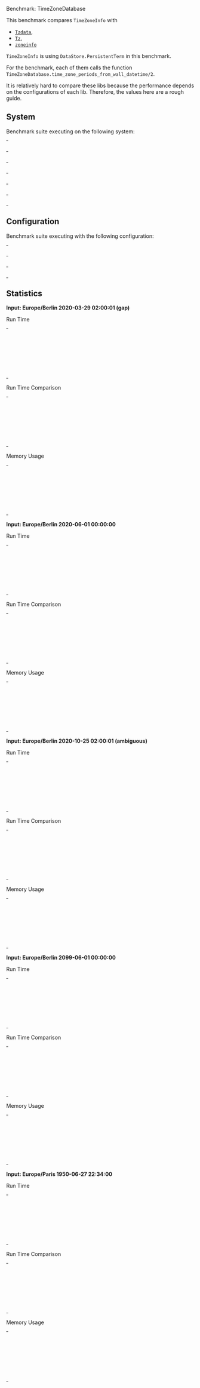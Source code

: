 Benchmark: TimeZoneDatabase

This benchmark compares `TimeZoneInfo` with
- [`Tzdata`](https://github.com/lau/tzdata),
- [`Tz`](https://github.com/mathieuprog/tz),
- [`zoneinfo`](https://github.com/smartrent/zoneinfo)

`TimeZoneInfo` is using `DataStore.PersistentTerm` in this benchmark.

For the benchmark, each of them calls the function
`TimeZoneDatabase.time_zone_periods_from_wall_datetime/2`.

It is relatively hard to compare these libs because the performance depends on
the configurations of each lib. Therefore, the values here are a rough guide.


## System

Benchmark suite executing on the following system:

<table style="width: 1%">
  <tr>
    <th style="width: 1%; white-space: nowrap">Operating System</th>
    <td>macOS</td>
  </tr><tr>
    <th style="white-space: nowrap">CPU Information</th>
    <td style="white-space: nowrap">Apple M1</td>
  </tr><tr>
    <th style="white-space: nowrap">Number of Available Cores</th>
    <td style="white-space: nowrap">8</td>
  </tr><tr>
    <th style="white-space: nowrap">Available Memory</th>
    <td style="white-space: nowrap">16 GB</td>
  </tr><tr>
    <th style="white-space: nowrap">Elixir Version</th>
    <td style="white-space: nowrap">1.14.4</td>
  </tr><tr>
    <th style="white-space: nowrap">Erlang Version</th>
    <td style="white-space: nowrap">25.3.2</td>
  </tr>
</table>

## Configuration

Benchmark suite executing with the following configuration:

<table style="width: 1%">
  <tr>
    <th style="width: 1%">:time</th>
    <td style="white-space: nowrap">10 s</td>
  </tr><tr>
    <th>:parallel</th>
    <td style="white-space: nowrap">1</td>
  </tr><tr>
    <th>:warmup</th>
    <td style="white-space: nowrap">2 s</td>
  </tr>
</table>

## Statistics



__Input: Europe/Berlin 2020-03-29 02:00:01 (gap)__

Run Time

<table style="width: 1%">
  <tr>
    <th>Name</th>
    <th style="text-align: right">IPS</th>
    <th style="text-align: right">Average</th>
    <th style="text-align: right">Devitation</th>
    <th style="text-align: right">Median</th>
    <th style="text-align: right">99th&nbsp;%</th>
  </tr>

  <tr>
    <td style="white-space: nowrap">time_zone_info</td>
    <td style="white-space: nowrap; text-align: right">2.02 M</td>
    <td style="white-space: nowrap; text-align: right">0.49 &micro;s</td>
    <td style="white-space: nowrap; text-align: right">&plusmn;7716.50%</td>
    <td style="white-space: nowrap; text-align: right">0.38 &micro;s</td>
    <td style="white-space: nowrap; text-align: right">1.33 &micro;s</td>
  </tr>

  <tr>
    <td style="white-space: nowrap">tz</td>
    <td style="white-space: nowrap; text-align: right">1.57 M</td>
    <td style="white-space: nowrap; text-align: right">0.64 &micro;s</td>
    <td style="white-space: nowrap; text-align: right">&plusmn;4104.29%</td>
    <td style="white-space: nowrap; text-align: right">0.58 &micro;s</td>
    <td style="white-space: nowrap; text-align: right">0.75 &micro;s</td>
  </tr>

  <tr>
    <td style="white-space: nowrap">tzdata</td>
    <td style="white-space: nowrap; text-align: right">0.0173 M</td>
    <td style="white-space: nowrap; text-align: right">57.92 &micro;s</td>
    <td style="white-space: nowrap; text-align: right">&plusmn;11.91%</td>
    <td style="white-space: nowrap; text-align: right">57.50 &micro;s</td>
    <td style="white-space: nowrap; text-align: right">80.91 &micro;s</td>
  </tr>

  <tr>
    <td style="white-space: nowrap">zoninfo</td>
    <td style="white-space: nowrap; text-align: right">0.00537 M</td>
    <td style="white-space: nowrap; text-align: right">186.34 &micro;s</td>
    <td style="white-space: nowrap; text-align: right">&plusmn;24.01%</td>
    <td style="white-space: nowrap; text-align: right">184.08 &micro;s</td>
    <td style="white-space: nowrap; text-align: right">302.73 &micro;s</td>
  </tr>

</table>


Run Time Comparison

<table style="width: 1%">
  <tr>
    <th>Name</th>
    <th style="text-align: right">IPS</th>
    <th style="text-align: right">Slower</th>
  <tr>
    <td style="white-space: nowrap">time_zone_info</td>
    <td style="white-space: nowrap;text-align: right">2.02 M</td>
    <td>&nbsp;</td>
  </tr>

  <tr>
    <td style="white-space: nowrap">tz</td>
    <td style="white-space: nowrap; text-align: right">1.57 M</td>
    <td style="white-space: nowrap; text-align: right">1.29x</td>
  </tr>

  <tr>
    <td style="white-space: nowrap">tzdata</td>
    <td style="white-space: nowrap; text-align: right">0.0173 M</td>
    <td style="white-space: nowrap; text-align: right">117.25x</td>
  </tr>

  <tr>
    <td style="white-space: nowrap">zoninfo</td>
    <td style="white-space: nowrap; text-align: right">0.00537 M</td>
    <td style="white-space: nowrap; text-align: right">377.19x</td>
  </tr>

</table>



Memory Usage

<table style="width: 1%">
  <tr>
    <th>Name</th>
    <th style="text-align: right">Average</th>
    <th style="text-align: right">Factor</th>
  </tr>
  <tr>
    <td style="white-space: nowrap">time_zone_info</td>
    <td style="white-space: nowrap">0.68 KB</td>
    <td>&nbsp;</td>
  </tr>
    <tr>
    <td style="white-space: nowrap">tz</td>
    <td style="white-space: nowrap">1.87 KB</td>
    <td>2.75x</td>
  </tr>
    <tr>
    <td style="white-space: nowrap">tzdata</td>
    <td style="white-space: nowrap">113.19 KB</td>
    <td>166.53x</td>
  </tr>
    <tr>
    <td style="white-space: nowrap">zoninfo</td>
    <td style="white-space: nowrap">24.20 KB</td>
    <td>35.61x</td>
  </tr>
</table>



__Input: Europe/Berlin 2020-06-01 00:00:00__

Run Time

<table style="width: 1%">
  <tr>
    <th>Name</th>
    <th style="text-align: right">IPS</th>
    <th style="text-align: right">Average</th>
    <th style="text-align: right">Devitation</th>
    <th style="text-align: right">Median</th>
    <th style="text-align: right">99th&nbsp;%</th>
  </tr>

  <tr>
    <td style="white-space: nowrap">tz</td>
    <td style="white-space: nowrap; text-align: right">3.29 M</td>
    <td style="white-space: nowrap; text-align: right">0.30 &micro;s</td>
    <td style="white-space: nowrap; text-align: right">&plusmn;15851.72%</td>
    <td style="white-space: nowrap; text-align: right">0.21 &micro;s</td>
    <td style="white-space: nowrap; text-align: right">0.38 &micro;s</td>
  </tr>

  <tr>
    <td style="white-space: nowrap">time_zone_info</td>
    <td style="white-space: nowrap; text-align: right">2.14 M</td>
    <td style="white-space: nowrap; text-align: right">0.47 &micro;s</td>
    <td style="white-space: nowrap; text-align: right">&plusmn;8160.68%</td>
    <td style="white-space: nowrap; text-align: right">0.38 &micro;s</td>
    <td style="white-space: nowrap; text-align: right">0.50 &micro;s</td>
  </tr>

  <tr>
    <td style="white-space: nowrap">tzdata</td>
    <td style="white-space: nowrap; text-align: right">0.0485 M</td>
    <td style="white-space: nowrap; text-align: right">20.63 &micro;s</td>
    <td style="white-space: nowrap; text-align: right">&plusmn;22.51%</td>
    <td style="white-space: nowrap; text-align: right">20.50 &micro;s</td>
    <td style="white-space: nowrap; text-align: right">24.04 &micro;s</td>
  </tr>

  <tr>
    <td style="white-space: nowrap">zoninfo</td>
    <td style="white-space: nowrap; text-align: right">0.00539 M</td>
    <td style="white-space: nowrap; text-align: right">185.40 &micro;s</td>
    <td style="white-space: nowrap; text-align: right">&plusmn;29.04%</td>
    <td style="white-space: nowrap; text-align: right">182.95 &micro;s</td>
    <td style="white-space: nowrap; text-align: right">303.45 &micro;s</td>
  </tr>

</table>


Run Time Comparison

<table style="width: 1%">
  <tr>
    <th>Name</th>
    <th style="text-align: right">IPS</th>
    <th style="text-align: right">Slower</th>
  <tr>
    <td style="white-space: nowrap">tz</td>
    <td style="white-space: nowrap;text-align: right">3.29 M</td>
    <td>&nbsp;</td>
  </tr>

  <tr>
    <td style="white-space: nowrap">time_zone_info</td>
    <td style="white-space: nowrap; text-align: right">2.14 M</td>
    <td style="white-space: nowrap; text-align: right">1.53x</td>
  </tr>

  <tr>
    <td style="white-space: nowrap">tzdata</td>
    <td style="white-space: nowrap; text-align: right">0.0485 M</td>
    <td style="white-space: nowrap; text-align: right">67.77x</td>
  </tr>

  <tr>
    <td style="white-space: nowrap">zoninfo</td>
    <td style="white-space: nowrap; text-align: right">0.00539 M</td>
    <td style="white-space: nowrap; text-align: right">609.09x</td>
  </tr>

</table>



Memory Usage

<table style="width: 1%">
  <tr>
    <th>Name</th>
    <th style="text-align: right">Average</th>
    <th style="text-align: right">Factor</th>
  </tr>
  <tr>
    <td style="white-space: nowrap">tz</td>
    <td style="white-space: nowrap">0.39 KB</td>
    <td>&nbsp;</td>
  </tr>
    <tr>
    <td style="white-space: nowrap">time_zone_info</td>
    <td style="white-space: nowrap">0.57 KB</td>
    <td>1.46x</td>
  </tr>
    <tr>
    <td style="white-space: nowrap">tzdata</td>
    <td style="white-space: nowrap">2.80 KB</td>
    <td>7.16x</td>
  </tr>
    <tr>
    <td style="white-space: nowrap">zoninfo</td>
    <td style="white-space: nowrap">22.70 KB</td>
    <td>58.12x</td>
  </tr>
</table>



__Input: Europe/Berlin 2020-10-25 02:00:01 (ambiguous)__

Run Time

<table style="width: 1%">
  <tr>
    <th>Name</th>
    <th style="text-align: right">IPS</th>
    <th style="text-align: right">Average</th>
    <th style="text-align: right">Devitation</th>
    <th style="text-align: right">Median</th>
    <th style="text-align: right">99th&nbsp;%</th>
  </tr>

  <tr>
    <td style="white-space: nowrap">tz</td>
    <td style="white-space: nowrap; text-align: right">3.34 M</td>
    <td style="white-space: nowrap; text-align: right">0.30 &micro;s</td>
    <td style="white-space: nowrap; text-align: right">&plusmn;12415.61%</td>
    <td style="white-space: nowrap; text-align: right">0.21 &micro;s</td>
    <td style="white-space: nowrap; text-align: right">0.38 &micro;s</td>
  </tr>

  <tr>
    <td style="white-space: nowrap">time_zone_info</td>
    <td style="white-space: nowrap; text-align: right">2.19 M</td>
    <td style="white-space: nowrap; text-align: right">0.46 &micro;s</td>
    <td style="white-space: nowrap; text-align: right">&plusmn;6823.65%</td>
    <td style="white-space: nowrap; text-align: right">0.38 &micro;s</td>
    <td style="white-space: nowrap; text-align: right">0.54 &micro;s</td>
  </tr>

  <tr>
    <td style="white-space: nowrap">tzdata</td>
    <td style="white-space: nowrap; text-align: right">0.0473 M</td>
    <td style="white-space: nowrap; text-align: right">21.14 &micro;s</td>
    <td style="white-space: nowrap; text-align: right">&plusmn;19.39%</td>
    <td style="white-space: nowrap; text-align: right">21.04 &micro;s</td>
    <td style="white-space: nowrap; text-align: right">25.58 &micro;s</td>
  </tr>

  <tr>
    <td style="white-space: nowrap">zoninfo</td>
    <td style="white-space: nowrap; text-align: right">0.00535 M</td>
    <td style="white-space: nowrap; text-align: right">186.74 &micro;s</td>
    <td style="white-space: nowrap; text-align: right">&plusmn;24.62%</td>
    <td style="white-space: nowrap; text-align: right">183.99 &micro;s</td>
    <td style="white-space: nowrap; text-align: right">305.64 &micro;s</td>
  </tr>

</table>


Run Time Comparison

<table style="width: 1%">
  <tr>
    <th>Name</th>
    <th style="text-align: right">IPS</th>
    <th style="text-align: right">Slower</th>
  <tr>
    <td style="white-space: nowrap">tz</td>
    <td style="white-space: nowrap;text-align: right">3.34 M</td>
    <td>&nbsp;</td>
  </tr>

  <tr>
    <td style="white-space: nowrap">time_zone_info</td>
    <td style="white-space: nowrap; text-align: right">2.19 M</td>
    <td style="white-space: nowrap; text-align: right">1.52x</td>
  </tr>

  <tr>
    <td style="white-space: nowrap">tzdata</td>
    <td style="white-space: nowrap; text-align: right">0.0473 M</td>
    <td style="white-space: nowrap; text-align: right">70.55x</td>
  </tr>

  <tr>
    <td style="white-space: nowrap">zoninfo</td>
    <td style="white-space: nowrap; text-align: right">0.00535 M</td>
    <td style="white-space: nowrap; text-align: right">623.24x</td>
  </tr>

</table>



Memory Usage

<table style="width: 1%">
  <tr>
    <th>Name</th>
    <th style="text-align: right">Average</th>
    <th style="text-align: right">Factor</th>
  </tr>
  <tr>
    <td style="white-space: nowrap">tz</td>
    <td style="white-space: nowrap">0.45 KB</td>
    <td>&nbsp;</td>
  </tr>
    <tr>
    <td style="white-space: nowrap">time_zone_info</td>
    <td style="white-space: nowrap">0.63 KB</td>
    <td>1.42x</td>
  </tr>
    <tr>
    <td style="white-space: nowrap">tzdata</td>
    <td style="white-space: nowrap">4.95 KB</td>
    <td>11.11x</td>
  </tr>
    <tr>
    <td style="white-space: nowrap">zoninfo</td>
    <td style="white-space: nowrap">22.78 KB</td>
    <td>51.16x</td>
  </tr>
</table>



__Input: Europe/Berlin 2099-06-01 00:00:00__

Run Time

<table style="width: 1%">
  <tr>
    <th>Name</th>
    <th style="text-align: right">IPS</th>
    <th style="text-align: right">Average</th>
    <th style="text-align: right">Devitation</th>
    <th style="text-align: right">Median</th>
    <th style="text-align: right">99th&nbsp;%</th>
  </tr>

  <tr>
    <td style="white-space: nowrap">tz</td>
    <td style="white-space: nowrap; text-align: right">107.49 K</td>
    <td style="white-space: nowrap; text-align: right">9.30 &micro;s</td>
    <td style="white-space: nowrap; text-align: right">&plusmn;271.24%</td>
    <td style="white-space: nowrap; text-align: right">8.83 &micro;s</td>
    <td style="white-space: nowrap; text-align: right">15.38 &micro;s</td>
  </tr>

  <tr>
    <td style="white-space: nowrap">time_zone_info</td>
    <td style="white-space: nowrap; text-align: right">105.37 K</td>
    <td style="white-space: nowrap; text-align: right">9.49 &micro;s</td>
    <td style="white-space: nowrap; text-align: right">&plusmn;125.67%</td>
    <td style="white-space: nowrap; text-align: right">9.00 &micro;s</td>
    <td style="white-space: nowrap; text-align: right">21.46 &micro;s</td>
  </tr>

  <tr>
    <td style="white-space: nowrap">zoninfo</td>
    <td style="white-space: nowrap; text-align: right">5.44 K</td>
    <td style="white-space: nowrap; text-align: right">183.83 &micro;s</td>
    <td style="white-space: nowrap; text-align: right">&plusmn;24.19%</td>
    <td style="white-space: nowrap; text-align: right">181.64 &micro;s</td>
    <td style="white-space: nowrap; text-align: right">295.78 &micro;s</td>
  </tr>

  <tr>
    <td style="white-space: nowrap">tzdata</td>
    <td style="white-space: nowrap; text-align: right">3.34 K</td>
    <td style="white-space: nowrap; text-align: right">299.63 &micro;s</td>
    <td style="white-space: nowrap; text-align: right">&plusmn;23.72%</td>
    <td style="white-space: nowrap; text-align: right">341.28 &micro;s</td>
    <td style="white-space: nowrap; text-align: right">368.38 &micro;s</td>
  </tr>

</table>


Run Time Comparison

<table style="width: 1%">
  <tr>
    <th>Name</th>
    <th style="text-align: right">IPS</th>
    <th style="text-align: right">Slower</th>
  <tr>
    <td style="white-space: nowrap">tz</td>
    <td style="white-space: nowrap;text-align: right">107.49 K</td>
    <td>&nbsp;</td>
  </tr>

  <tr>
    <td style="white-space: nowrap">time_zone_info</td>
    <td style="white-space: nowrap; text-align: right">105.37 K</td>
    <td style="white-space: nowrap; text-align: right">1.02x</td>
  </tr>

  <tr>
    <td style="white-space: nowrap">zoninfo</td>
    <td style="white-space: nowrap; text-align: right">5.44 K</td>
    <td style="white-space: nowrap; text-align: right">19.76x</td>
  </tr>

  <tr>
    <td style="white-space: nowrap">tzdata</td>
    <td style="white-space: nowrap; text-align: right">3.34 K</td>
    <td style="white-space: nowrap; text-align: right">32.21x</td>
  </tr>

</table>



Memory Usage

<table style="width: 1%">
  <tr>
    <th>Name</th>
    <th style="text-align: right">Average</th>
    <th style="text-align: right">Factor</th>
  </tr>
  <tr>
    <td style="white-space: nowrap">tz</td>
    <td style="white-space: nowrap">16.25 KB</td>
    <td>&nbsp;</td>
  </tr>
    <tr>
    <td style="white-space: nowrap">time_zone_info</td>
    <td style="white-space: nowrap">19.70 KB</td>
    <td>1.21x</td>
  </tr>
    <tr>
    <td style="white-space: nowrap">zoninfo</td>
    <td style="white-space: nowrap">22.70 KB</td>
    <td>1.4x</td>
  </tr>
    <tr>
    <td style="white-space: nowrap">tzdata</td>
    <td style="white-space: nowrap">13.06 KB</td>
    <td>0.8x</td>
  </tr>
</table>



__Input: Europe/Paris 1950-06-27 22:34:00__

Run Time

<table style="width: 1%">
  <tr>
    <th>Name</th>
    <th style="text-align: right">IPS</th>
    <th style="text-align: right">Average</th>
    <th style="text-align: right">Devitation</th>
    <th style="text-align: right">Median</th>
    <th style="text-align: right">99th&nbsp;%</th>
  </tr>

  <tr>
    <td style="white-space: nowrap">time_zone_info</td>
    <td style="white-space: nowrap; text-align: right">1.61 M</td>
    <td style="white-space: nowrap; text-align: right">0.62 &micro;s</td>
    <td style="white-space: nowrap; text-align: right">&plusmn;4782.05%</td>
    <td style="white-space: nowrap; text-align: right">0.54 &micro;s</td>
    <td style="white-space: nowrap; text-align: right">0.71 &micro;s</td>
  </tr>

  <tr>
    <td style="white-space: nowrap">tz</td>
    <td style="white-space: nowrap; text-align: right">1.48 M</td>
    <td style="white-space: nowrap; text-align: right">0.67 &micro;s</td>
    <td style="white-space: nowrap; text-align: right">&plusmn;4709.33%</td>
    <td style="white-space: nowrap; text-align: right">0.58 &micro;s</td>
    <td style="white-space: nowrap; text-align: right">0.75 &micro;s</td>
  </tr>

  <tr>
    <td style="white-space: nowrap">tzdata</td>
    <td style="white-space: nowrap; text-align: right">0.0698 M</td>
    <td style="white-space: nowrap; text-align: right">14.32 &micro;s</td>
    <td style="white-space: nowrap; text-align: right">&plusmn;45.00%</td>
    <td style="white-space: nowrap; text-align: right">14.08 &micro;s</td>
    <td style="white-space: nowrap; text-align: right">17.33 &micro;s</td>
  </tr>

  <tr>
    <td style="white-space: nowrap">zoninfo</td>
    <td style="white-space: nowrap; text-align: right">0.00509 M</td>
    <td style="white-space: nowrap; text-align: right">196.43 &micro;s</td>
    <td style="white-space: nowrap; text-align: right">&plusmn;23.09%</td>
    <td style="white-space: nowrap; text-align: right">193.45 &micro;s</td>
    <td style="white-space: nowrap; text-align: right">310.11 &micro;s</td>
  </tr>

</table>


Run Time Comparison

<table style="width: 1%">
  <tr>
    <th>Name</th>
    <th style="text-align: right">IPS</th>
    <th style="text-align: right">Slower</th>
  <tr>
    <td style="white-space: nowrap">time_zone_info</td>
    <td style="white-space: nowrap;text-align: right">1.61 M</td>
    <td>&nbsp;</td>
  </tr>

  <tr>
    <td style="white-space: nowrap">tz</td>
    <td style="white-space: nowrap; text-align: right">1.48 M</td>
    <td style="white-space: nowrap; text-align: right">1.09x</td>
  </tr>

  <tr>
    <td style="white-space: nowrap">tzdata</td>
    <td style="white-space: nowrap; text-align: right">0.0698 M</td>
    <td style="white-space: nowrap; text-align: right">23.1x</td>
  </tr>

  <tr>
    <td style="white-space: nowrap">zoninfo</td>
    <td style="white-space: nowrap; text-align: right">0.00509 M</td>
    <td style="white-space: nowrap; text-align: right">316.9x</td>
  </tr>

</table>



Memory Usage

<table style="width: 1%">
  <tr>
    <th>Name</th>
    <th style="text-align: right">Average</th>
    <th style="text-align: right">Factor</th>
  </tr>
  <tr>
    <td style="white-space: nowrap">time_zone_info</td>
    <td style="white-space: nowrap">0.57 KB</td>
    <td>&nbsp;</td>
  </tr>
    <tr>
    <td style="white-space: nowrap">tz</td>
    <td style="white-space: nowrap">0.39 KB</td>
    <td>0.68x</td>
  </tr>
    <tr>
    <td style="white-space: nowrap">tzdata</td>
    <td style="white-space: nowrap">2.80 KB</td>
    <td>4.9x</td>
  </tr>
    <tr>
    <td style="white-space: nowrap">zoninfo</td>
    <td style="white-space: nowrap">30.33 KB</td>
    <td>53.18x</td>
  </tr>
</table>